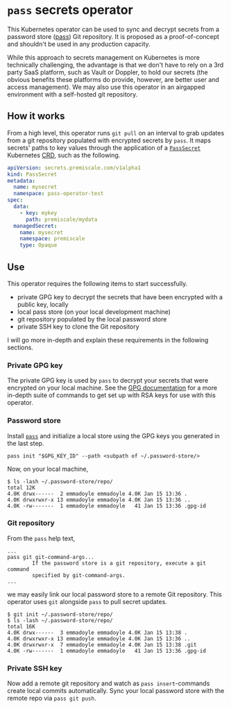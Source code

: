 # `pass` secrets operator

This Kubernetes operator can be used to sync and decrypt secrets from a password store ([pass](https://www.passwordstore.org/)) Git repository. It is proposed as a proof-of-concept and shouldn't be used in any production capacity.

While this approach to secrets management on Kubernetes is more technically challenging, the advantage is that we don't have to rely on a 3rd party SaaS platform, such as Vault or Doppler, to hold our secrets (the obvious benefits these platforms do provide, however, are better user and access management). We may also use this operator in an airgapped environment with a self-hosted git repository.

<!--
I also acknowledge that this approach swims against the DevSecOps tide in that it requires you to store your secrets (albeit encrypted)
in Git, a practice that is often discouraged and typically forbidden at most organizations.
-->

## How it works

From a high level, this operator runs `git pull` on an interval to grab updates from a git repository populated with encrypted
secrets by `pass`. It maps secrets' paths to key values through the application of a [`PassSecret`](helm/operator/crds/PassSecret.yaml) Kubernetes [CRD](https://kubernetes.io/docs/concepts/extend-kubernetes/api-extension/custom-resources/),
such as the following.

```yaml
apiVersion: secrets.premiscale.com/v1alpha1
kind: PassSecret
metadata:
  name: mysecret
  namespace: pass-operator-test
spec:
  data:
    - key: mykey
      path: premiscale/mydata
  managedSecret:
    name: mysecret
    namespace: premiscale
    type: Opaque
```

## Use

This operator requires the following items to start successfully.

- private GPG key to decrypt the secrets that have been encrypted with a public key, locally
- local pass store (on your local development machine)
- git repository populated by the local password store
- private SSH key to clone the Git repository

I will go more in-depth and explain these requirements in the following sections.

### Private GPG key

The private GPG key is used by `pass` to decrypt your secrets that were encrypted on your local machine. See the [GPG documentation](docs/setup/gpg.md) for a more in-depth suite of commands to get set up with RSA keys for use with this operator.

### Password store

Install [`pass`](https://www.passwordstore.org/) and initialize a local store using the GPG keys you generated in the last step.

```shell
pass init "$GPG_KEY_ID" --path <subpath of ~/.password-store/>
```

Now, on your local machine,

```shell
$ ls -lash ~/.password-store/repo/
total 12K
4.0K drwx------  2 emmadoyle emmadoyle 4.0K Jan 15 13:36 .
4.0K drwxrwxr-x 13 emmadoyle emmadoyle 4.0K Jan 15 13:36 ..
4.0K -rw-------  1 emmadoyle emmadoyle   41 Jan 15 13:36 .gpg-id
```

### Git repository

From the `pass` help text,

```text
...
pass git git-command-args...
        If the password store is a git repository, execute a git command
        specified by git-command-args.
...
```

we may easily link our local password store to a remote Git repository. This operator uses `git` alongside `pass` to pull secret updates.

```shell
$ git init ~/.password-store/repo/
$ ls -lash ~/.password-store/repo/
total 16K
4.0K drwx------  3 emmadoyle emmadoyle 4.0K Jan 15 13:38 .
4.0K drwxrwxr-x 13 emmadoyle emmadoyle 4.0K Jan 15 13:36 ..
4.0K drwxrwxr-x  7 emmadoyle emmadoyle 4.0K Jan 15 13:38 .git
4.0K -rw-------  1 emmadoyle emmadoyle   41 Jan 15 13:36 .gpg-id
```

### Private SSH key

Now add a remote git repository and watch as `pass insert`-commands create local commits automatically. Sync your local password store with the remote repo via `pass git push`.
